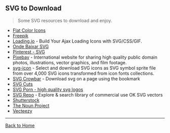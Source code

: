 ## SVG to Download
> Some SVG resources to download and enjoy.

* [Flat Color Icons](https://github.com/icons8/flat-color-icons)
* [Freepik](https://www.freepik.com/)
* [Loading.io](http://loading.io/) - Build Your Ajax Loading Icons with SVG/CSS/GIF.
* [Onde Baixar SVG](http://willianjusten.com.br/onde-baixar-svg/)
* [Pinterest - SVG](http://www.pinterest.com/ligayatg/svg-files-free/)
* [Pixebay](https://pixabay.com/) - International website for sharing high quality public domain photos, illustrations, vector graphics, and film footage.
* [svg-icon](http://leungwensen.github.io/svg-icon/) - Select and download SVG icons as SVG symbol sprite file from over 4,000 SVG icons transformed from icon fonts collections.
* [SVG Crowbar](https://github.com/NYTimes/svg-crowbar) - Download svg on a page using the bookmark
* [SVG Cuts](http://svgcuts.com/blog/category/fsvgotw/)
* [SVG Porn - high quality svg logos](http://svgporn.com/)
* [SVG Repo](https://svgrepo.com/) - Explore & search library of commercial use OK SVG vectors
* [Shutterstock](http://www.shutterstock.com/pt/cat-29-Vectors.html)
* [The Noun Project](http://thenounproject.com/)
* [Vecteezy](http://www.vecteezy.com/)

---
[Back to Home](https://github.com/willianjusten/awesome-svg)

